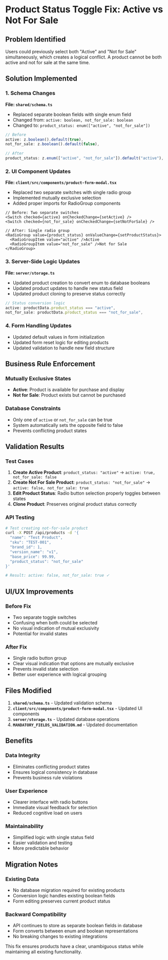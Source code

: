 # Product Status Toggle Fix: Active vs Not For Sale

## Problem Identified
Users could previously select both "Active" and "Not for Sale" simultaneously, which creates a logical conflict. A product cannot be both active and not for sale at the same time.

## Solution Implemented

### 1. Schema Changes
**File: `shared/schema.ts`**
- Replaced separate boolean fields with single enum field
- Changed from: `active: boolean, not_for_sale: boolean` 
- Changed to: `product_status: enum(["active", "not_for_sale"])`

```typescript
// Before
active: z.boolean().default(true),
not_for_sale: z.boolean().default(false),

// After  
product_status: z.enum(["active", "not_for_sale"]).default("active"),
```

### 2. UI Component Updates
**File: `client/src/components/product-form-modal.tsx`**
- Replaced two separate switches with single radio group
- Implemented mutually exclusive selection
- Added proper imports for RadioGroup components

```tsx
// Before: Two separate switches
<Switch checked={active} onCheckedChange={setActive} />
<Switch checked={not_for_sale} onCheckedChange={setNotForSale} />

// After: Single radio group
<RadioGroup value={product_status} onValueChange={setProductStatus}>
  <RadioGroupItem value="active" />Active
  <RadioGroupItem value="not_for_sale" />Not for Sale
</RadioGroup>
```

### 3. Server-Side Logic Updates
**File: `server/storage.ts`**
- Updated product creation to convert enum to database booleans
- Updated product updates to handle new status field
- Updated product cloning to preserve status correctly

```typescript
// Status conversion logic
active: productData.product_status === "active",
not_for_sale: productData.product_status === "not_for_sale",
```

### 4. Form Handling Updates
- Updated default values in form initialization
- Updated form reset logic for editing products
- Updated validation to handle new field structure

## Business Rule Enforcement

### Mutually Exclusive States
- **Active**: Product is available for purchase and display
- **Not for Sale**: Product exists but cannot be purchased

### Database Constraints
- Only one of `active` or `not_for_sale` can be true
- System automatically sets the opposite field to false
- Prevents conflicting product states

## Validation Results

### Test Cases
1. **Create Active Product**: `product_status: "active"` → `active: true, not_for_sale: false`
2. **Create Not For Sale Product**: `product_status: "not_for_sale"` → `active: false, not_for_sale: true`
3. **Edit Product Status**: Radio button selection properly toggles between states
4. **Clone Product**: Preserves original product status correctly

### API Testing
```bash
# Test creating not-for-sale product
curl -X POST /api/products -d '{
  "name": "Test Product",
  "sku": "TEST-001", 
  "brand_id": 1,
  "version_name": "v1",
  "base_price": 99.99,
  "product_status": "not_for_sale"
}'

# Result: active: false, not_for_sale: true ✓
```

## UI/UX Improvements

### Before Fix
- Two separate toggle switches
- Confusing when both could be selected
- No visual indication of mutual exclusivity
- Potential for invalid states

### After Fix
- Single radio button group
- Clear visual indication that options are mutually exclusive
- Prevents invalid state selection
- Better user experience with logical grouping

## Files Modified

1. **`shared/schema.ts`** - Updated validation schema
2. **`client/src/components/product-form-modal.tsx`** - Updated UI components
3. **`server/storage.ts`** - Updated database operations
4. **`MANDATORY_FIELDS_VALIDATION.md`** - Updated documentation

## Benefits

### Data Integrity
- Eliminates conflicting product states
- Ensures logical consistency in database
- Prevents business rule violations

### User Experience
- Clearer interface with radio buttons
- Immediate visual feedback for selection
- Reduced cognitive load on users

### Maintainability
- Simplified logic with single status field
- Easier validation and testing
- More predictable behavior

## Migration Notes

### Existing Data
- No database migration required for existing products
- Conversion logic handles existing boolean fields
- Form editing preserves current product status

### Backward Compatibility
- API continues to store as separate boolean fields in database
- Form converts between enum and boolean representations
- No breaking changes to existing integrations

This fix ensures products have a clear, unambiguous status while maintaining all existing functionality.